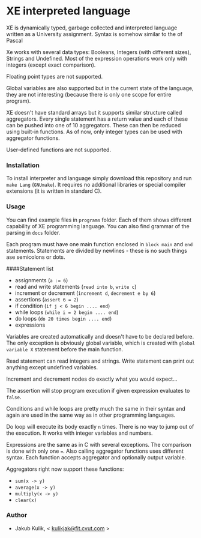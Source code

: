 # XE interpreted language

XE is dynamically typed, garbage collected and interpreted language written as a University assignment. Syntax is somehow similar to the of Pascal 

Xe works with several data types: Booleans, Integers (with different sizes), Strings and Undefined. Most of the expression operations work only with integers (except exact comparison).

Floating point types are not supported.

Global variables are also supported but in the current state of the language, they are not interesting (because there is only one scope for entire program).

XE doesn't have standard arrays but it supports similar structure called aggregators. Every single statement has a return value and each of these can be pushed into one of 10 aggregators. These can then be reduced using built-in functions. As of now, only integer types can be used with aggregator functions.

User-defined functions are not supported.

### Installation
To install interpreter and language simply download this repository and run `make Lang` (`GNUmake`). It requires no additional libraries or special compiler extensions (it is written in standard C).

### Usage
You can find example files in `programs` folder. Each of them shows different capability of XE programming language. You can also find grammar of the parsing in `docs` folder.

Each program must have one main function enclosed in `block main` and `end` statements. Statements are divided by newlines - these is no such things ase semicolons or dots.

####Statement list

  - assignments (`a := 6`)
  - read and write statements (`read into b`, `write c`)
  - increment or decrement (`increment d`, `decrement e by 6`)
  - assertions (`assert 6 = 2`)
  - if condition (`if j < 6 begin .... end`)
  - while loops (`while i = 2 begin .... end`)
  - do loops (`do 20 times begin .... end`)
  - expressions

Variables are created automatically and doesn't have to be declared before. The only exception is obviously global variable, which is created with `global variable X` statement before the main function.

Read statement can read integers and strings. Write statement can print out anything except undefined variables.

Increment and decrement nodes do exactly what you would expect...

The assertion will stop program execution if given expression evaluates to `false`.

Conditions and while loops are pretty much the same in their syntax and again are used in the same way as in other programming languages.

Do loop will execute its body exactly `n` times. There is no way to jump out of the execution. It works with integer variables and numbers.

Expressions are the same as in C with several exceptions. The comparison is done with only one `=`. Also calling aggregator functions uses different syntax. Each function accepts aggregator and optionally output variable.

Aggregators right now support these functions:

  - `sum(x -> y)`
  - `average(x -> y)`
  - `multiply(x -> y)`
  - `clear(x)`

### Author
* Jakub Kulik, < kulikjak@fit.cvut.com >
